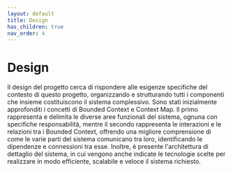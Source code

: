 ```yaml
---
layout: default
title: Design
has_children: true
nav_order: 4
---
```


# Design
Il design del progetto cerca di rispondere alle esigenze specifiche del contesto di questo progetto, organizzando e strutturando tutti i componenti che insieme costituiscono il sistema complessivo. Sono stati inizialmente approfonditi i concetti di Bounded Context e Context Map. Il primo rappresenta e delimita le diverse aree funzionali del sistema, ognuna con specifiche responsabilità, mentre il secondo rappresenta le interazioni e le relazioni tra i Bounded Context, offrendo una migliore comprensione di come le varie parti del sistema comunicano tra loro, identificando le dipendenze e connessioni tra esse. Inoltre, è presente l'architettura di dettaglio del sistema, in cui vengono anche indicate le tecnologie scelte per realizzare in modo efficiente, scalabile e veloce il sistema richiesto.
